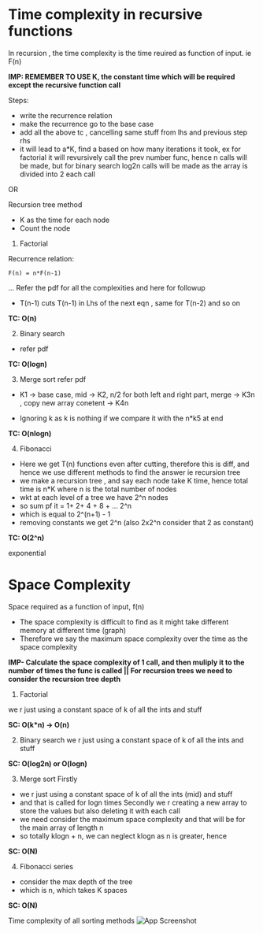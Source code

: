 # Time complexity in recursive functions


In recursion , the time complexity is the time reuired as function of input. ie F(n)


**IMP: REMEMBER TO USE K, the constant time which will be required except the recursive function call**


Steps:

- write the recurrence relation
- make the recurrence go to the base case 
- add all the above tc , cancelling same stuff from lhs and previous step rhs
- it will lead to a*K, find a based on how many iterations it took, ex for factorial it will revursively call the prev number func, hence n calls will be made, but for binary search log2n calls will be made as the array is divided into 2 each call



OR 


Recursion tree method
- K as the time for each node
- Count the node

1. Factorial


Recurrence relation:

```
F(n) = n*F(n-1)
```

... Refer the pdf for all the complexities and here for followup


- T(n-1) cuts T(n-1) in Lhs of the next eqn , same for T(n-2) and so on


**TC: O(n)**

2. Binary search
- refer pdf

**TC: O(logn)**


3. Merge sort
refer pdf
- K1 -> base case, mid -> K2, n/2 for both left and right part, merge -> K3n , copy new array conetent -> K4n

- Ignoring k as k is nothing if we compare it with the n*k5 at end

**TC: O(nlogn)**


4. Fibonacci

- Here we get T(n) functions even after cutting, therefore this is diff, and hence we use different methods to find the answer ie recursion tree
- we make a recursion tree , and say each node take K time, hence total time is n*K where n is the total number of nodes 
- wkt at each level of a tree we have 2^n nodes
- so sum pf it = 1+ 2+ 4 + 8 + ...  2^n
- which is equal to 2^(n+1) - 1 
- removing constants we get 2^n (also 2x2^n consider that 2 as constant)


**TC: O(2^n)**


exponential




# Space Complexity

Space required as a function of input, f(n)

- The space complexity is difficult to find as it might take different memory at different time (graph)
- Therefore we say the maximum space complexity over the time as the space complexity

**IMP- Calculate the space complexity of 1 call, and then muliply it to the number of times the func is called  || For recursion trees we need to consider the recursion tree depth**


1. Factorial

we r just using a constant space of k of all the ints and stuff

**SC: O(k*n) -> O(n)**



2. Binary search
we r just using a constant space of k of all the ints and stuff


**SC: O(log2n) or O(logn)**


3. Merge sort
Firstly 
- we r just using a constant space of k of all the ints (mid) and stuff
- and that is called for logn times 
Secondly we r creating a new array to store the values but also deleting it with each call
- we need consider the maximum space complexity and that will be for the main array of length n
- so totally klogn + n, we can neglect klogn as n is greater, hence 


**SC: O(N)**




4. Fibonacci series
- consider the max depth of the tree
- which is n, which takes K spaces

**SC: O(N)**


Time complexity of all sorting methods
![App Screenshot](https://www.aprogrammerlife.com/images/pictuers/array_sorting_algorithms_bigo_complexity_chart.jpg)